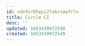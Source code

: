 ```yaml
---
id: sdx9ir65epi2lebrsaw7rln
title: Circle CI
desc: ''
updated: 1653430072549
created: 1653430072549
---
```


